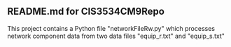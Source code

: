 ## README.md for CIS3534CM9Repo

This project contains a Python file "networkFileRw.py" which processes network component data from two data files "equip_r.txt" and "equip_s.txt"